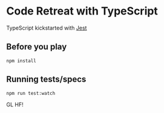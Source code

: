 # Code Retreat with TypeScript

TypeScript kickstarted with [Jest](https://jestjs.io/docs/using-matchers)

## Before you play
`npm install`

## Running tests/specs
`npm run test:watch`

GL HF!